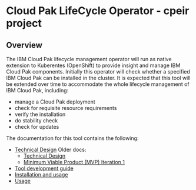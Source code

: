 # Cloud Pak LifeCycle Operator - cpeir project

## Overview

The IBM Cloud Pak lifecycle management operator will run as native extension to Kuberentes (OpenShift)
to provide insight and manage IBM Cloud Pak components. Initially this operator will check whether
a specified IBM Cloud Pak can be installed in the cluster. It is expected that this tool will be extended over time
to accommodate the whole lifecycle management of IBM Cloud Pak, including:

  - manage a Cloud Pak deployment
  - check for requisite resource requirements
  - verify the installation
  - do stability check
  - check for updates

The documentation for this tool contains the following:

- [Technical Design](docs/design.md)
    Older docs:
    - [Technical Design](docs/design/technical-design.md)
    - [Minimum Viable Product (MVP) Iteration 1](docs/design/mvp01.md)
- [Tool development guide](docs/development.md)
- [Installation and usage](docs/installation.md)
- [Usage](docs/usage.md)
